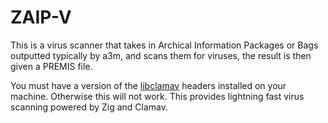# ZAIP-V 

This is a virus scanner that takes in Archical Information Packages or Bags outputted typically by a3m, and scans them for viruses, the result is then given a PREMIS file.

You must have a version of the [libclamav](https://github.com/Cisco-Talos/clamav) headers installed on your machine. Otherwise this will not work. This provides lightning fast virus scanning powered by Zig and Clamav.
